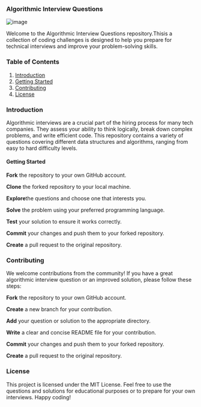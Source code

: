 ### Algorithmic Interview Questions
![image](https://images.pexels.com/photos/943096/pexels-photo-943096.jpeg?auto=compress&cs=tinysrgb&w=600)

Welcome to the Algorithmic Interview Questions repository.Thisis a collection of coding challenges is designed to help you prepare for technical interviews and improve your problem-solving skills.
### Table of Contents

   1. [Introduction](#introduction)
   2. [Getting Started](#getting-started)
   3. [Contributing](#contributing)
   4. [License](#license)

### Introduction
Algorithmic interviews are a crucial part of the hiring process for many tech companies. They assess your ability to think logically, break down complex problems, and write efficient code. This repository contains a variety of questions covering different data structures and algorithms, ranging from easy to hard difficulty levels.
#### Getting Started
 **Fork** the repository to your own GitHub account.

**Clone** the forked repository to your local machine.

**Explore**the questions and choose one that interests you.

**Solve** the problem using your preferred programming language.

**Test** your solution to ensure it works correctly.

**Commit** your changes and push them to your forked repository.

**Create** a pull request to the original repository.

### Contributing
We welcome contributions from the community! If you have a great algorithmic interview question or an improved solution, please follow these steps:

**Fork** the repository to your own GitHub account.

**Create** a new branch for your contribution.

**Add** your question or solution to the appropriate directory.

**Write** a clear and concise README file for your contribution.

**Commit** your changes and push them to your forked repository.

**Create** a pull request to the original repository.

### License
This project is licensed under the MIT License. Feel free to use the questions and solutions for educational purposes or to prepare for your own interviews. Happy coding!